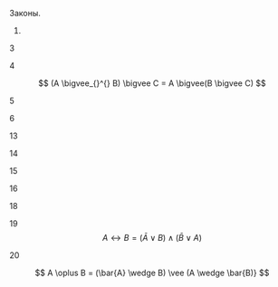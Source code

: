 Законы.

1.

3

4

$$ (A \bigvee_{}^{} B) \bigvee C = A \bigvee(B \bigvee C) $$

5

6

13

14

15

16

18

19 $$ A\leftrightarrow B=(\bar{A} {\vee } B)\wedge (\bar{B} \vee A) $$

20

$$ A \oplus B = (\bar{A} \wedge  B) \vee (A \wedge  \bar{B)} $$
